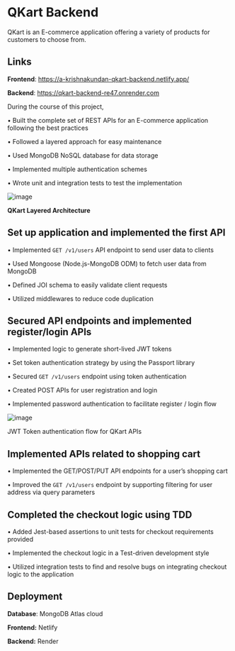 
# QKart Backend

QKart is an E-commerce application offering a variety of products for customers to choose from. 

## Links

**Frontend**: https://a-krishnakundan-qkart-backend.netlify.app/

**Backend**: https://qkart-backend-re47.onrender.com

During the course of this project,

• Built the complete set of REST APIs for an E-commerce application following the best practices

• Followed a layered approach for easy maintenance

• Used MongoDB NoSQL database for data storage

• Implemented multiple authentication schemes

• Wrote unit and integration tests to test the implementation

![image](https://github.com/AKrishnaKundan/QKART_BACKEND/assets/93312488/e88ab658-fd91-4f12-9da1-f0c905899040)

**QKart Layered Architecture**

## Set up application and implemented the first API
• Implemented `GET /v1/users` API endpoint to send user data to clients

• Used Mongoose (Node.js-MongoDB ODM) to fetch user data from MongoDB

• Defined JOI schema to easily validate client requests

• Utilized middlewares to reduce code duplication


## Secured API endpoints and implemented register/login APIs

• Implemented logic to generate short-lived JWT tokens

• Set token authentication strategy by using the Passport library

• Secured `GET /v1/users` endpoint using token authentication

• Created POST APIs for user registration and login

• Implemented password authentication to facilitate register / login flow

![image](https://github.com/AKrishnaKundan/QKART_BACKEND/assets/93312488/2568dd5c-b388-4166-9d86-cfea06463ee6)

JWT Token authentication flow for QKart APIs

## Implemented APIs related to shopping cart
• Implemented the GET/POST/PUT API endpoints for a user’s shopping cart

• Improved the `GET /v1/users` endpoint by supporting filtering for user address via query parameters
## Completed the checkout logic using TDD
• Added Jest-based assertions to unit tests for checkout requirements provided

• Implemented the checkout logic in a Test-driven development style

• Utilized integration tests to find and resolve bugs on integrating checkout logic to the application
## Deployment

**Database**: MongoDB Atlas cloud

**Frontend:** Netlify

**Backend:** Render
